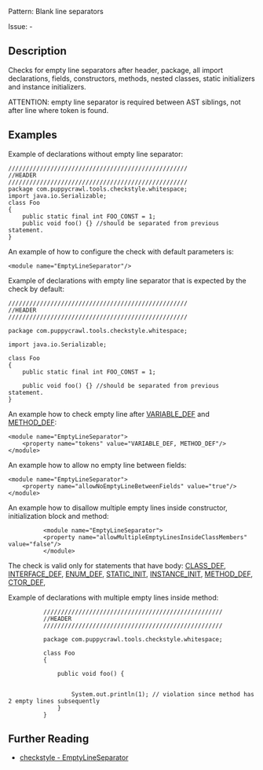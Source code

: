 Pattern: Blank line separators

Issue: -

## Description

Checks for empty line separators after header, package, all import declarations, fields, constructors, methods, nested classes, static initializers and instance initializers. 

ATTENTION: empty line separator is required between AST siblings, not after line where token is found. 

## Examples

Example of declarations without empty line separator: 
    
    
    ///////////////////////////////////////////////////
    //HEADER
    ///////////////////////////////////////////////////
    package com.puppycrawl.tools.checkstyle.whitespace;
    import java.io.Serializable;
    class Foo
    {
        public static final int FOO_CONST = 1;
        public void foo() {} //should be separated from previous statement.
    }
          

An example of how to configure the check with default parameters is: 
    
    
    <module name="EmptyLineSeparator"/>
          

Example of declarations with empty line separator that is expected by the check by default: 
    
    
    ///////////////////////////////////////////////////
    //HEADER
    ///////////////////////////////////////////////////
    
    package com.puppycrawl.tools.checkstyle.whitespace;
    
    import java.io.Serializable;
    
    class Foo
    {
        public static final int FOO_CONST = 1;
    
        public void foo() {} //should be separated from previous statement.
    }
          

An example how to check empty line after [VARIABLE_DEF](http://checkstyle.sourceforge.net/apidocs/com/puppycrawl/tools/checkstyle/api/TokenTypes.html#VARIABLE_DEF) and [METHOD_DEF](http://checkstyle.sourceforge.net/apidocs/com/puppycrawl/tools/checkstyle/api/TokenTypes.html#METHOD_DEF): 
    
    
    <module name="EmptyLineSeparator">
        <property name="tokens" value="VARIABLE_DEF, METHOD_DEF"/>
    </module>
          

An example how to allow no empty line between fields: 
    
    
    <module name="EmptyLineSeparator">
        <property name="allowNoEmptyLineBetweenFields" value="true"/>
    </module>
          

An example how to disallow multiple empty lines inside constructor, initialization block and method: 
    
    
              <module name="EmptyLineSeparator">
              <property name="allowMultipleEmptyLinesInsideClassMembers" value="false"/>
              </module>
          

The check is valid only for statements that have body: [CLASS_DEF](http://checkstyle.sourceforge.net/apidocs/com/puppycrawl/tools/checkstyle/api/TokenTypes.html#CLASS_DEF), [INTERFACE_DEF](http://checkstyle.sourceforge.net/apidocs/com/puppycrawl/tools/checkstyle/api/TokenTypes.html#INTERFACE_DEF), [ENUM_DEF](http://checkstyle.sourceforge.net/apidocs/com/puppycrawl/tools/checkstyle/api/TokenTypes.html#ENUM_DEF), [STATIC_INIT](http://checkstyle.sourceforge.net/apidocs/com/puppycrawl/tools/checkstyle/api/TokenTypes.html#METHOD_DEF), [INSTANCE_INIT](http://checkstyle.sourceforge.net/apidocs/com/puppycrawl/tools/checkstyle/api/TokenTypes.html#INSTANCE_INIT), [METHOD_DEF](http://checkstyle.sourceforge.net/apidocs/com/puppycrawl/tools/checkstyle/api/TokenTypes.html#METHOD_DEF), [CTOR_DEF](http://checkstyle.sourceforge.net/apidocs/com/puppycrawl/tools/checkstyle/api/TokenTypes.html#CTOR_DEF), 

Example of declarations with multiple empty lines inside method: 
    
    
              ///////////////////////////////////////////////////
              //HEADER
              ///////////////////////////////////////////////////
    
              package com.puppycrawl.tools.checkstyle.whitespace;
    
              class Foo
              {
    
                  public void foo() {
                  
    
                      System.out.println(1); // violation since method has 2 empty lines subsequently
                  }
              }

## Further Reading

* [checkstyle - EmptyLineSeparator](http://checkstyle.sourceforge.net/config_whitespace.html#EmptyLineSeparator)